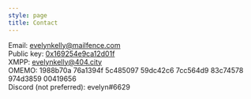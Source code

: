 ```yaml
---
style: page
title: Contact
---
```


Email: [evelynkelly@mailfence.com](mailto:evelynkelly@mailfence.com)  
Public key: [0x169254e9ca12d01f](https://keyserver.ubuntu.com/pks/lookup?op=get&search=0x081e4897f298655adc6daea8169254e9ca12d01f)  
XMPP: evelynkelly@404.city  
OMEMO: 1988b70a 76a1394f 5c485097 59dc42c6 7cc564d9 83c74578 974d3859 00419656  
Discord (not preferred): evelyn#6629  
